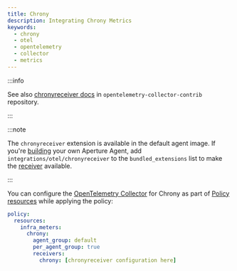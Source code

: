 ```yaml
---
title: Chrony
description: Integrating Chrony Metrics
keywords:
  - chrony
  - otel
  - opentelemetry
  - collector
  - metrics
---
```


:::info

See also [chronyreceiver docs][receiver] in `opentelemetry-collector-contrib`
repository.

:::

:::note

The `chronyreceiver` extension is available in the default agent image. If
you're [building][build] your own Aperture Agent, add
`integrations/otel/chronyreceiver` to the `bundled_extensions` list to make the
[receiver][receiver] available.

:::

You can configure the [OpenTelemetry Collector][opentelemetry-collector] for
Chrony as part of [Policy resources][policy-resources] while applying the
policy:

```yaml
policy:
  resources:
    infra_meters:
      chrony:
        agent_group: default
        per_agent_group: true
        receivers:
          chrony: [chronyreceiver configuration here]
```

[build]: /reference/aperturectl/build/agent/agent.md
[receiver]:
  https://github.com/open-telemetry/opentelemetry-collector-contrib/tree/main/receiver/chronyreceiver
[opentelemetry-collector]: /reference/configuration/spec.md#telemetry-collector
[policy-resources]: /reference/configuration/spec.md#resources
